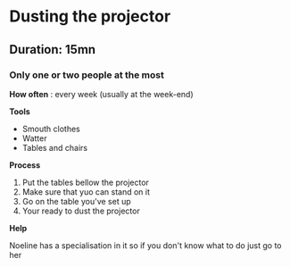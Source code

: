 # Dusting the projector
## Duration: 15mn
### Only one or two people at the most

**How often** : every week (usually at the week-end)

**Tools**
- Smouth clothes
- Watter
- Tables and chairs

**Process**

1. Put the tables bellow the projector
1. Make sure that yuo can stand on it 
1. Go on the table you've set up 
1. Your ready to dust the projector

**Help**

Noeline has a specialisation in it so if you don't know what to do just go to her